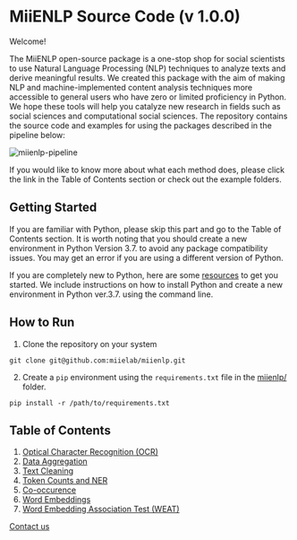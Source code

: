 # MiiENLP Source Code (v 1.0.0)

Welcome! 

The MiiENLP open-source package is a one-stop shop for social scientists to use Natural Language Processing (NLP) techniques to analyze texts and derive meaningful results. We created this package with the aim of making NLP and machine-implemented content analysis techniques more accessible to general users who have zero or limited proficiency in Python. We hope these tools will help you catalyze new research in fields such as social sciences and computational social sciences. The repository contains the source code and examples for using the packages described in the pipeline below: 


![miienlp-pipeline](https://user-images.githubusercontent.com/30983820/207747948-1eb968d8-e46b-4512-8640-308487bf3c01.png)


If you would like to know more about what each method does, please click the link in the Table of Contents section or check out the example folders. 

## Getting Started

If you are familiar with Python, please skip this part and go to the Table of Contents section. It is worth noting that you should create a new environment in Python Version 3.7. to avoid any package compatibility issues. You may get an error if you are using a different version of Python. 

If you are completely new to Python, here are some [resources](https://github.com/miielab/miienlp/blob/afa9ff87adc58c1d447f538ab4d91b791b27662c/examples/python_installation.md) to get you started. We include instructions on how to install Python and create a new environment in Python ver.3.7. using the command line. 

## How to Run 

1. Clone the repository on your system

  ```
  git clone git@github.com:miielab/miienlp.git
  ```

2. Create a ```pip``` environment using the ```requirements.txt``` file in the [miienlp/](miienlp/) folder.

  ```
  pip install -r /path/to/requirements.txt
  ```


## Table of Contents

1. [Optical Character Recognition (OCR)](https://github.com/miielab/miienlp/tree/main/miienlp/ocr)
2. [Data Aggregation](https://github.com/miielab/miienlp/tree/main/miienlp/aggregation)
3. [Text Cleaning](https://github.com/miielab/miienlp/tree/main/miienlp/text_cleaning)
4. [Token Counts and NER](https://github.com/miielab/miienlp/tree/main/miienlp/token)
5. [Co-occurence](https://github.com/miielab/miienlp/tree/main/miienlp/co_occurrence)
6. [Word Embeddings](https://github.com/miielab/miienlp/tree/main/miienlp/embeddings) 
7. [Word Embedding Association Test (WEAT)](https://github.com/miielab/miienlp/tree/main/miienlp/weat)

[Contact us](https://www.miielab.com/contact)
